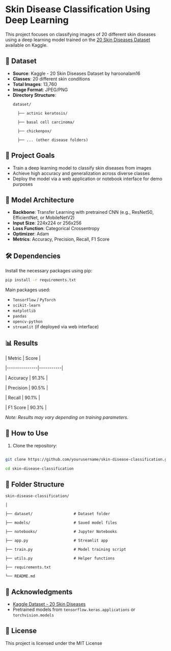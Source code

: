 
# Skin Disease Classification Using Deep Learning

This project focuses on classifying images of 20 different skin diseases using a deep learning model trained on the [20 Skin Diseases Dataset](https://www.kaggle.com/datasets/haroonalam16/20-skin-diseases-image-dataset) available on Kaggle.

## 📂 Dataset

- **Source**: Kaggle - 20 Skin Diseases Dataset by haroonalam16
- **Classes**: 20 different skin conditions
- **Total Images**: 13,760
- **Image Format**: JPEG/PNG
- **Directory Structure**:
  ```
  dataset/
    
    ├── actinic keratosis/
    
    ├── basal cell carcinoma/
    
    ├── chickenpox/
    
    ├── ... (other disease folders)
  ```

## 🚀 Project Goals

- Train a deep learning model to classify skin diseases from images
- Achieve high accuracy and generalization across diverse classes
- Deploy the model via a web application or notebook interface for demo purposes

## 🧠 Model Architecture

- **Backbone**: Transfer Learning with pretrained CNN (e.g., ResNet50, EfficientNet, or MobileNetV2)
- **Input Size**: 224x224 or 256x256
- **Loss Function**: Categorical Crossentropy
- **Optimizer**: Adam
- **Metrics**: Accuracy, Precision, Recall, F1 Score

## 🛠️ Dependencies

Install the necessary packages using pip:

```bash
pip install -r requirements.txt
```

Main packages used:
- `TensorFlow` / `PyTorch`
- `scikit-learn`
- `matplotlib`
- `pandas`
- `opencv-python`
- `streamlit` (if deployed via web interface)

## 📊 Results


| Metric        | Score     |

|---------------|-----------|

| Accuracy      | 91.3%     |

| Precision     | 90.5%     |

| Recall        | 90.1%     |

| F1 Score      | 90.3%     |

*Note: Results may vary depending on training parameters.*

## 🧪 How to Use

1. Clone the repository:

```bash

git clone https://github.com/yourusername/skin-disease-classification.git

cd skin-disease-classification

```

## 📁 Folder Structure

```
skin-disease-classification/

│

├── dataset/                  # Dataset folder

├── models/                   # Saved model files

├── notebooks/                # Jupyter Notebooks

├── app.py                    # Streamlit app

├── train.py                  # Model training script

├── utils.py                  # Helper functions

├── requirements.txt

└── README.md

```

## 📌 Acknowledgments

- [Kaggle Dataset - 20 Skin Diseases](https://www.kaggle.com/datasets/haroonalam16/20-skin-diseases-image-dataset)
- Pretrained models from `tensorflow.keras.applications` or `torchvision.models`

## 📃 License

This project is licensed under the MIT License